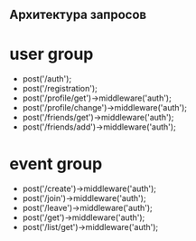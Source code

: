 ## Архитектура запросов

# user group
- post('/auth');
- post('/registration');
- post('/profile/get')->middleware('auth');
- post('/profile/change')->middleware('auth');
- post('/friends/get')->middleware('auth');
- post('/friends/add')->middleware('auth');

# event group
- post('/create')->middleware('auth');
- post('/join')->middleware('auth');
- post('/leave')->middleware('auth');
- post('/get')->middleware('auth');
- post('/list/get')->middleware('auth');